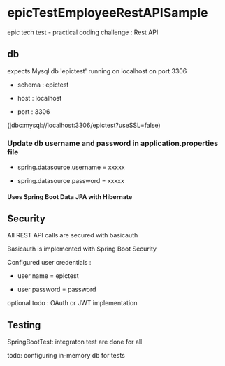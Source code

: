 # epicTestEmployeeRestAPISample
epic tech test - practical coding challenge : Rest API

## db


expects Mysql db 'epictest' running on localhost on port 3306

* schema : epictest

* host   : localhost

* port   : 3306


(jdbc:mysql://localhost:3306/epictest?useSSL=false)

### Update db username and password in application.properties file

* spring.datasource.username = xxxxx

* spring.datasource.password = xxxxx

#### Uses  Spring Boot Data JPA with Hibernate


## Security

All REST API calls are secured with basicauth

Basicauth is implemented with Spring Boot Security

Configured user credentials :

  * user name = epictest
  
  * user password = password
  
optional todo : OAuth or JWT implementation 

## Testing

SpringBootTest: integraton test are done for all

todo: configuring in-memory db for tests
